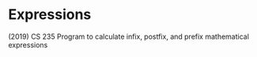 # Expressions
(2019) CS 235 Program to calculate infix, postfix, and prefix mathematical expressions
